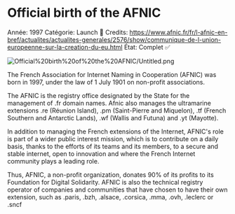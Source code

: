 # Official birth of the AFNIC

Année: 1997
Catégorie: Launch 🚀
Credits: https://www.afnic.fr/fr/l-afnic-en-bref/actualites/actualites-generales/2576/show/communique-de-l-union-europeenne-sur-la-creation-du-eu.html
État: Complet ✅

![Official%20birth%20of%20the%20AFNIC/Untitled.png](Official%20birth%20of%20the%20AFNIC/Untitled.png)

The French Association for Internet Naming in Cooperation (AFNIC) was born in 1997, under the law of 1 July 1901 on non-profit associations.

The AFNIC is the registry office designated by the State for the management of .fr domain names. Afnic also manages the ultramarine extensions .re (Réunion Island), .pm (Saint-Pierre and Miquelon), .tf (French Southern and Antarctic Lands), .wf (Wallis and Futuna) and .yt (Mayotte).

In addition to managing the French extensions of the Internet, AFNIC's role is part of a wider public interest mission, which is to contribute on a daily basis, thanks to the efforts of its teams and its members, to a secure and stable internet, open to innovation and where the French Internet community plays a leading role. 

Thus, AFNIC, a non-profit organization, donates 90% of its profits to its Foundation for Digital Solidarity. AFNIC is also the technical registry operator of companies and communities that have chosen to have their own extension, such as .paris, .bzh, .alsace, .corsica, .mma, .ovh, .leclerc or .sncf
